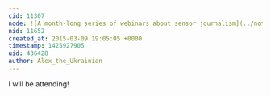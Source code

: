 ```yaml
---
cid: 11307
node: ![A month-long series of webinars about sensor journalism](../notes/Willie/03-03-2015/sensor-journalism-series)
nid: 11652
created_at: 2015-03-09 19:05:05 +0000
timestamp: 1425927905
uid: 436428
author: Alex_the_Ukrainian
---
```


I will be attending!